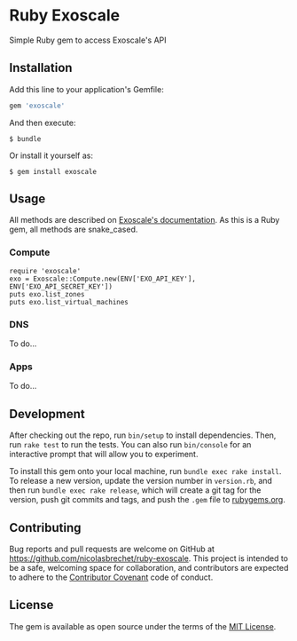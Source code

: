 # Ruby Exoscale

Simple Ruby gem to access Exoscale's API

## Installation

Add this line to your application's Gemfile:

```ruby
gem 'exoscale'
```

And then execute:

    $ bundle

Or install it yourself as:

    $ gem install exoscale

## Usage

All methods are described on [Exoscale's documentation](https://community.exoscale.ch/api/). As this is a Ruby gem, all methods are snake_cased. 


### Compute
```
require 'exoscale'
exo = Exoscale::Compute.new(ENV['EXO_API_KEY'], ENV['EXO_API_SECRET_KEY'])
puts exo.list_zones
puts exo.list_virtual_machines

```


### DNS

To do...

### Apps

To do...

## Development

After checking out the repo, run `bin/setup` to install dependencies. Then, run `rake test` to run the tests. You can also run `bin/console` for an interactive prompt that will allow you to experiment.

To install this gem onto your local machine, run `bundle exec rake install`. To release a new version, update the version number in `version.rb`, and then run `bundle exec rake release`, which will create a git tag for the version, push git commits and tags, and push the `.gem` file to [rubygems.org](https://rubygems.org).


## Contributing

Bug reports and pull requests are welcome on GitHub at https://github.com/nicolasbrechet/ruby-exoscale. This project is intended to be a safe, welcoming space for collaboration, and contributors are expected to adhere to the [Contributor Covenant](contributor-covenant.org) code of conduct.


## License

The gem is available as open source under the terms of the [MIT License](http://opensource.org/licenses/MIT).

